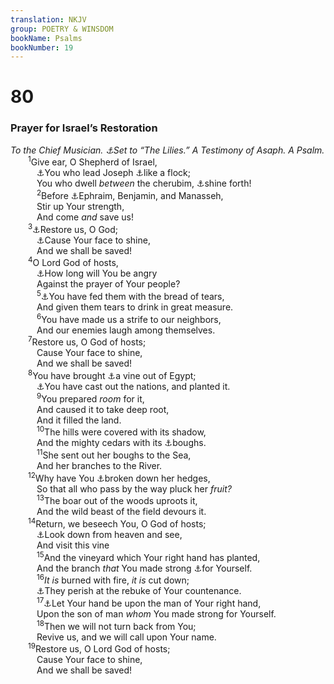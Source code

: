 ```yaml
---
translation: NKJV
group: POETRY & WINSDOM
bookName: Psalms 
bookNumber: 19
---
```


<div class="title"><h1>80</h1><h3>Prayer for Israel’s Restoration</h3><i>To the Chief Musician. <a data-toggle="tooltip" data-placement="bottom" title="Ps. 45:title">⚓</a>Set to “The Lilies.” A Testimony of Asaph. A Psalm.</i></div>
<span class="verse thi_80_1">  <sup>1</sup>Give ear, O Shepherd of Israel,<br/>   <a data-toggle="tooltip" data-placement="bottom" title="(Ex. 25:20–22); 1 Sam. 4:4; 2 Sam. 6:2">⚓</a>You who lead Joseph <a data-toggle="tooltip" data-placement="bottom" title="Ps. 77:20">⚓</a>like a flock;<br/>   You who dwell <i>between</i> the cherubim, <a data-toggle="tooltip" data-placement="bottom" title="Deut. 33:2">⚓</a>shine forth!<br/></span>
<span class="verse thi_80_2">   <sup>2</sup>Before <a data-toggle="tooltip" data-placement="bottom" title="Ps. 78:9, 67">⚓</a>Ephraim, Benjamin, and Manasseh,<br/>   Stir up Your strength,<br/>   And come <i>and</i> save us!<br/></span>
<span class="verse thi_80_3">  <sup>3</sup><a data-toggle="tooltip" data-placement="bottom" title="Lam. 5:21">⚓</a>Restore us, O God;<br/>   <a data-toggle="tooltip" data-placement="bottom" title="Num. 6:25; Ps. 4:6">⚓</a>Cause Your face to shine,<br/>   And we shall be saved!<br/></span>
<span class="verse thi_80_4">  <sup>4</sup>O Lord God of hosts,<br/>   <a data-toggle="tooltip" data-placement="bottom" title="Ps. 79:5">⚓</a>How long will You be angry<br/>   Against the prayer of Your people?<br/></span>
<span class="verse thi_80_5">   <sup>5</sup><a data-toggle="tooltip" data-placement="bottom" title="Ps. 42:3; Is. 30:20">⚓</a>You have fed them with the bread of tears,<br/>   And given them tears to drink in great measure.<br/></span>
<span class="verse thi_80_6">   <sup>6</sup>You have made us a strife to our neighbors,<br/>   And our enemies laugh among themselves.<br/></span>
<span class="verse thi_80_7">  <sup>7</sup>Restore us, O God of hosts;<br/>   Cause Your face to shine,<br/>   And we shall be saved!<br/></span>
<span class="verse thi_80_8">  <sup>8</sup>You have brought <a data-toggle="tooltip" data-placement="bottom" title="(Is. 5:1, 7); Jer. 2:21; Ezek. 15:6; 17:6; 19:10">⚓</a>a vine out of Egypt;<br/>   <a data-toggle="tooltip" data-placement="bottom" title="Ps. 44:2; Acts 7:45">⚓</a>You have cast out the nations, and planted it.<br/></span>
<span class="verse thi_80_9">   <sup>9</sup>You prepared <i>room</i> for it,<br/>   And caused it to take deep root,<br/>   And it filled the land.<br/></span>
<span class="verse thi_80_10">   <sup>10</sup>The hills were covered with its shadow,<br/>   And the mighty cedars with its <a data-toggle="tooltip" data-placement="bottom" title="Lev. 23:40">⚓</a>boughs.<br/></span>
<span class="verse thi_80_11">   <sup>11</sup>She sent out her boughs to the Sea,<br/>   And her branches to the River.<br/></span>
<span class="verse thi_80_12">  <sup>12</sup>Why have You <a data-toggle="tooltip" data-placement="bottom" title="Is. 5:5; Nah. 2:2">⚓</a>broken down her hedges,<br/>   So that all who pass by the way pluck her <i>fruit?</i><br/></span>
<span class="verse thi_80_13">   <sup>13</sup>The boar out of the woods uproots it,<br/>   And the wild beast of the field devours it.<br/></span>
<span class="verse thi_80_14">  <sup>14</sup>Return, we beseech You, O God of hosts;<br/>   <a data-toggle="tooltip" data-placement="bottom" title="Is. 63:15">⚓</a>Look down from heaven and see,<br/>   And visit this vine<br/></span>
<span class="verse thi_80_15">   <sup>15</sup>And the vineyard which Your right hand has planted,<br/>   And the branch <i>that</i> You made strong <a data-toggle="tooltip" data-placement="bottom" title="(Is. 49:5)">⚓</a>for Yourself.<br/></span>
<span class="verse thi_80_16">   <sup>16</sup><i>It</i> <i>is</i> burned with fire, <i>it</i> <i>is</i> cut down;<br/>   <a data-toggle="tooltip" data-placement="bottom" title="(Ps. 39:11)">⚓</a>They perish at the rebuke of Your countenance.<br/></span>
<span class="verse thi_80_17">   <sup>17</sup><a data-toggle="tooltip" data-placement="bottom" title="Ps. 89:21">⚓</a>Let Your hand be upon the man of Your right hand,<br/>   Upon the son of man <i>whom</i> You made strong for Yourself.<br/></span>
<span class="verse thi_80_18">   <sup>18</sup>Then we will not turn back from You;<br/>   Revive us, and we will call upon Your name.<br/></span>
<span class="verse thi_80_19">  <sup>19</sup>Restore us, O Lord God of hosts;<br/>   Cause Your face to shine,<br/>   And we shall be saved!<br/></span>
